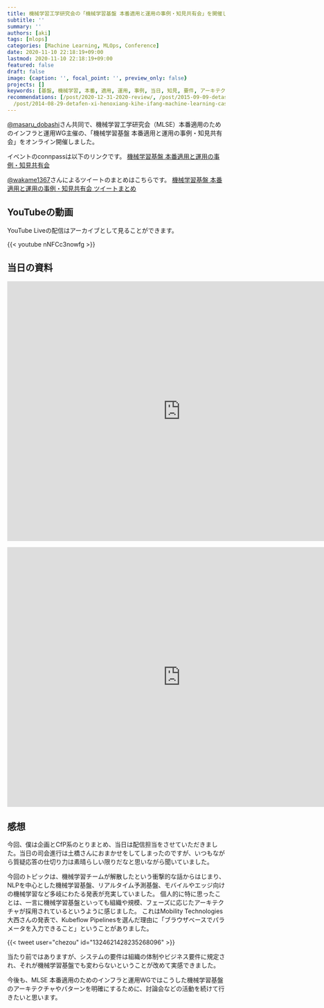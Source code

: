 ```yaml
---
title: 機械学習工学研究会の「機械学習基盤 本番適用と運用の事例・知見共有会」を開催しました
subtitle: ''
summary: ''
authors: [aki]
tags: [mlops]
categories: [Machine Learning, MLOps, Conference]
date: 2020-11-10 22:18:19+09:00
lastmod: 2020-11-10 22:18:19+09:00
featured: false
draft: false
image: {caption: '', focal_point: '', preview_only: false}
projects: []
keywords: [基盤, 機械学習, 本番, 適用, 運用, 事例, 当日, 知見, 要件, アーキテクチャ]
recommendations: [/post/2020-12-31-2020-review/, /post/2015-09-09-detasaienteisutoyang-cheng-du-ben-ji-jie-xue-xi-ru-men-bian-wodu-nda/,
  /post/2014-08-29-detafen-xi-henoxiang-kihe-ifang-machine-learning-casual-talks-number-2wokai-cui-simasita-number-mlct/]
---
```



[@masaru_dobashi](https://twitter.com/masaru_dobashi)さん共同で、機械学習工学研究会（MLSE）本番適用のためのインフラと運用WG主催の、「機械学習基盤 本番適用と運用の事例・知見共有会」をオンライン開催しました。

イベントのconnpassは以下のリンクです。
[機械学習基盤 本番適用と運用の事例・知見共有会](https://mlxse.connpass.com/event/187583/)


[@wakame1367](https://twitter.com/wakame1367)さんによるツイートのまとめはこちらです。
[機械学習基盤 本番適用と運用の事例・知見共有会 ツイートまとめ](https://togetter.com/li/1619107)


## YouTubeの動画

YouTube Liveの配信はアーカイブとして見ることができます。

{{< youtube nNFCc3nowfg >}}

## 当日の資料

<p><iframe src="https://docs.google.com/presentation/d/19P_hAZw8W9X1myeV1wuKYVEAHZsOl3-ohcV1E4wug7g/embed?start=false&loop=false&delayms=3000" frameborder="0" width="800" height="600" allowfullscreen="true" mozallowfullscreen="true" webkitallowfullscreen="true"></iframe></p>

<p><iframe src="https://docs.google.com/presentation/d/1Vc-Sf0hMq5RKBDIDAI0aUdS-YWaiie306WykUG7dtJU/embed?start=false&loop=false&delayms=3000" frameborder="0" width="800" height="600" allowfullscreen="true" mozallowfullscreen="true" webkitallowfullscreen="true"></iframe></p>

<script async class="speakerdeck-embed" data-id="af1c9b53d63b4e6baa85652793ec4ca9" data-ratio="1.77777777777778" src="//speakerdeck.com/assets/embed.js"></script>

<script async class="speakerdeck-embed" data-id="230d7fccb9314f039a8ab55aaf58c62c" data-ratio="1.77777777777778" src="//speakerdeck.com/assets/embed.js"></script>

<script async class="speakerdeck-embed" data-id="448751cd3ceb43149100f61912248fc0" data-ratio="1.77777777777778" src="//speakerdeck.com/assets/embed.js"></script>

## 感想

今回、僕は企画とCfP系のとりまとめ、当日は配信担当をさせていただきました。当日の司会進行は土橋さんにおまかせをしてしまったのですが、いつもながら質疑応答の仕切り力は素晴らしい限りだなと思いながら聞いていました。

今回のトピックは、機械学習チームが解散したという衝撃的な話からはじまり、NLPを中心とした機械学習基盤、リアルタイム予測基盤、モバイルやエッジ向けの機械学習など多岐にわたる発表が充実していました。
個人的に特に思ったことは、一言に機械学習基盤といっても組織や規模、フェーズに応じたアーキテクチャが採用されているというように感じました。
これはMobility Technologies大西さんの発表で、Kubeflow Pipelinesを選んだ理由に「ブラウザベースでパラメータを入力できること」ということがありました。

{{< tweet user="chezou" id="1324621428235268096" >}}

当たり前ではありますが、システムの要件は組織の体制やビジネス要件に規定され、それが機械学習基盤でも変わらないということが改めて実感できました。

今後も、MLSE 本番適用のためのインフラと運用WGではこうした機械学習基盤のアーキテクチャやパターンを明確にするために、討論会などの活動を続けて行きたいと思います。
